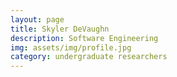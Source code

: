 ```yaml
---
layout: page
title: Skyler DeVaughn
description: Software Engineering
img: assets/img/profile.jpg
category: undergraduate researchers
---
```

